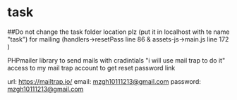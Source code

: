 # task
##Do not change the task folder location plz (put it in localhost with te name "task") for mailing (handlers->resetPass line 86 & assets-js->main.js line 172 )


PHPmailer library to send mails with cradintials "i will use mail trap to do it"
 access to my mail trap  account to get reset password link
  
  url: https://mailtrap.io/
  email: mzgh10111213@gmail.com
  password: mzgh10111213@gmail.com

